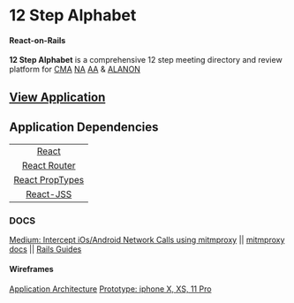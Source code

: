 # 12 Step Alphabet
#### React-on-Rails

**12 Step Alphabet** is a comprehensive 12 step meeting directory and review platform for [CMA](https://www.crystalmeth.org/) [NA](https://www.na.org/?ID=aboutus) [AA](https://www.aa.org/pages/en_US/what-is-aa) & [ALANON](https://al-anon.org/) 

## [View Application](https://twelve-step-alphabet.netlify.app/)

## Application Dependencies


|                  |                
| :--------------: | 
|[React](https://create-react-app.dev/)|  
|[React Router](https://www.npmjs.com/package/react-router)|  
| [React PropTypes](https://www.npmjs.com/package/prop-types) |  
|     [React-JSS](https://www.npmjs.com/package/react-jss)      |  
### DOCS

[Medium: Intercept iOs/Android Network Calls using mitmproxy](https://medium.com/testvagrant/intercept-ios-android-network-calls-using-mitmproxy-4d3c94831f62) || [mitmproxy docs](https://docs.mitmproxy.org/stable/) || [Rails Guides](https://guides.rubyonrails.org/)

#### Wireframes

[Application Architecture](https://xd.adobe.com/view/4ca673fb-51dd-4ca0-a3c6-1a295c9854fd-19f5/)
[Prototype: iphone X, XS, 11 Pro](https://xd.adobe.com/view/21403106-c549-4c49-a64f-509952a11ae4-7413/)

